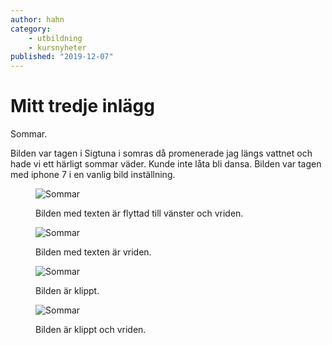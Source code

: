 ```yaml
---
author: hahn
category:
    - utbildning
    - kursnyheter
published: "2019-12-07"
---
```

Mitt tredje inlägg
==================================

Sommar.

Bilden var tagen i Sigtuna i somras då promenerade jag längs vattnet och hade vi ett härligt sommar väder. Kunde inte låta bli dansa. Bilden var tagen med iphone 7 i en vanlig bild inställning.

<figure class="figure left">
    <img src="image/sommar.jpg?w=350&save-as=jpg&q=100&aro&rb=15" alt="Sommar">
    <figcaption>
        <p>Bilden med texten är flyttad till vänster och vriden.</p>
    </figcaption>
</figure>

<figure class="figure">
    <img src="image/sommar.jpg?w=350&save-as=jpg&q=100&aro&rb=-15" alt="Sommar">
    <figcaption>
        <p>Bilden med texten är vriden.</p>
    </figcaption>
</figure>

<figure class="figure left">
    <img src="image/sommar.jpg?w=350&save-as=jpg&q=100&crop-to-fit&area= 27, 55, 30, 20" alt="Sommar">
    <figcaption>
        <p>Bilden är klippt.</p>
    </figcaption>
</figure>

<figure class="figure">
    <img src="image/sommar.jpg?w=350&save-as=jpg&q=100&crop-to-fit&area= 27, 55, 30, 20&r=180" alt="Sommar">
    <figcaption>
        <p>Bilden är klippt och vriden.</p>
    </figcaption>
</figure>
